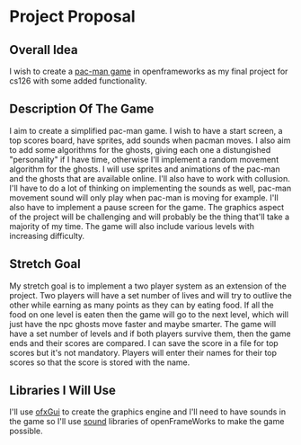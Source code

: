 # Project Proposal
## Overall Idea
I wish to create a [pac-man game](http://www.freepacman.org/) in openframeworks as my final project for cs126 with some added functionality.
## Description Of The Game
I aim to create a simplified pac-man game. I wish to have a start screen, a top scores board, have sprites, add sounds when pacman moves. I also aim to add some algorithms for the ghosts, giving each one a distungished "personality" if I have time, otherwise I'll implement a random movement algorithm for the ghosts. I will use sprites and animations of the pac-man and the ghosts that are available online. I'll also have to work with collusion. I'll have to do a lot of thinking on implementing the sounds as well, pac-man movement sound will only play when pac-man is moving for example. I'll also have to implement a pause screen for the game. The graphics aspect of the project will be challenging and will probably be the thing that'll take a majority of my time. The game will also include various levels with  increasing difficulty.
## Stretch Goal
My stretch goal is to implement a two player system as an extension of the project. Two players will have a set number of lives and will try to outlive the other while earning as many points as they can by eating food. If all the food on one level is eaten then the game will go to the next level, which will just have the npc ghosts move faster and maybe smarter. The game will have a set number of levels and if both players survive them, then the game ends and their scores are compared. I can save the score in a file for top scores but it's not mandatory. Players will enter their names for their top scores so that the score is stored with the name.
## Libraries I Will Use
I'll use [ofxGui](https://openframeworks.cc/documentation/ofxGui/) to create the graphics engine and I'll need to have sounds in the game so I'll use [sound](https://openframeworks.cc/documentation/sound/) libraries of openFrameWorks to make the game possible.
